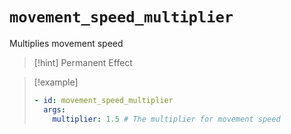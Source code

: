 # `movement_speed_multiplier`

Multiplies movement speed

> [!hint] Permanent Effect

> [!example]
> ```yaml
> - id: movement_speed_multiplier
>   args:
>     multiplier: 1.5 # The multiplier for movement speed
> ```
